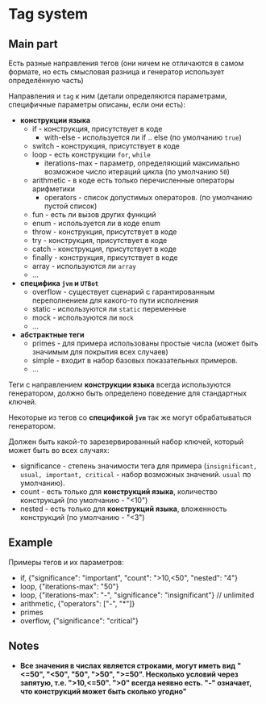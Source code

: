 # Tag system

## Main part

Есть разные направления тегов (они ничем не отличаются в самом формате, но есть смысловая разница и генератор использует определённую часть)

Направления и `tag` к ним (детали определяются параметрами, специфичные параметры описаны, если они есть):
- **конструкции языка**
  - if - конструкция, присутствует в коде
    - with-else - используется ли if .. else (по умолчанию `true`)
  - switch - конструкция, присутствует в коде
  - loop - есть конструкции `for`, `while`
    - iterations-max - параметр, определяющий максимально возможное число итераций цикла (по умолчанию `50`)
  - arithmetic - в коде есть только перечисленные операторы арифметики
    - operators - список допустимых операторов. (по умолчанию пустой список)
  - fun - есть ли вызов других функций
  - enum - используется ли в коде enum
  - throw - конструкция, присутствует в коде
  - try - конструкция, присутствует в коде
  - catch - конструкция, присутствует в коде
  - finally - конструкция, присутствует в коде
  - array - используются ли `array`
  - ...
- **специфика `jvm` и `UTBot`**
  - overflow - существует сценарий с гарантированным переполнением для какого-то пути исполнения
  - static - используются ли `static` переменные
  - mock - используются ли `mock`
  - ...
- **абстрактные теги**
  - primes - для примера использованы простые числа (может быть значимым для покрытия всех случаев)
  - simple - входит в набор базовых показательных примеров.
  - ...

Теги с направлением **конструкции языка** всегда используются генератором, должно быть определено поведение для стандартных ключей.

Некоторые из тегов со **спецификой `jvm`** так же могут обрабатываться генератором.

Должен быть какой-то зарезервированный набор ключей, который может быть во всех случаях:
- significance - степень значимости тега для примера (`insignificant, usual, important, critical` - набор возможных значений. `usual` по умолчанию).
- count - есть только для **конструкций языка**, количество конструкций (по умолчанию - "<10")
- nested - есть только для **конструкций языка**, вложенность конструкций (по умолчанию - "<3")

## Example

Примеры тегов и их параметров:

- if, {"significance": "important", "count": ">10,<50", "nested": "4"}
- loop, {"iterations-max": "50"}
- loop, {"iterations-max": "-", "significance": "insignificant"}  // unlimited
- arithmetic, {"operators": ["-", "*"]}
- primes
- overflow, {"significance": "critical"}

## Notes 

- **Все значения в числах является строками, могут иметь вид "<=50", "<50", "50", ">50", ">=50". Несколько условий через запятую, т.е. ">10,<=50". ">0" всегда неявно есть. "-" означает, что конструкций может быть сколько угодно"**
